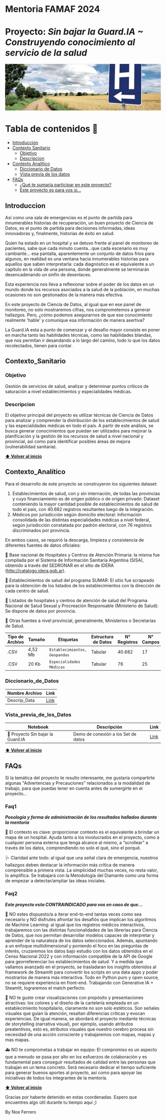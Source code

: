 # Mentoria FAMAF 2024 

# Proyecto: ***Sin bajar la Guard.IA ~ Construyendo conocimiento al servicio de la salud***

<div align="center">

<p align="center">
  <img src="https://github.com/NoeliaFerrero/Proyecto_MentoriaFAMAF_2024/blob/main/banner_proyecto.png">
</p>
</div>

# Tabla de contenidos 📖
- [Introduccion](#introduccion)
- [Contexto Sanitario](#Contexto_Sanitario)
  - [Objetivo](#objetivo)
  - [Descripcion](#descripcion)
- [Contexto Analítico](#Contexto_Analítico)
  - [Diccionario de Datos](#diccionario_de_datos)
  - [Vista previa de los datos](#vista_previa_de_los_datos)
- [FAQs](#faqs)
  - [¿Qué te sumaría participar en este proyecto?](#faq1)
  - [Este proyecto es para vos si...](#faq2)

## Introduccion 

Así como una sala de emergencias es el punto de partida para innumerables historias de recuperación, un buen proyecto de Ciencia de Datos, es el punto de partida para decisiones informadas, ideas innovadoras y, finalmente, historias de éxito en salud.

Quien ha estado en un hospital y se detuvo frente al panel de monitoreo de pacientes, sabe que cada minuto cuenta…que cada escenario es muy cambiante...
esa pantalla, aparentemente un conjunto de datos fríos para algunos, en realidad es una ventana hacia innumerables historias para aquellos que saben interpretarla: cada diagnóstico es el equivalente a un capítulo en la vida de una persona, donde generalmente se terminarán desencadenando un sinfín de desenlaces. 

Esta experiencia nos lleva a reflexionar sobre el poder de los datos en un mundo donde los recursos asociados a la salud de la población, en muchas ocasiones no son gestionados de la manera más efectiva.

En este proyecto de Ciencia de Datos, al igual que en ese panel de monitoreo, no solo mostraremos cifras, nos comprometemos a generar hallazgos. Pero, ¿cómo podemos asegurarnos de que ese conocimiento realmente 'hable' y comunique esa información de manera asertiva?

La Guard.IA esta a punto de comenzar y el desafio mayor consiste en poner en marcha tanto las habilidades técnicas, como las habilidades blandas, que nos permitan ir desandando a lo largo del camino, todo lo que los datos recolectados, tienen para contar. 

## Contexto_Sanitario 

### Objetivo

Gestión de servicios de salud, analizar y determinar puntos críticos de saturación a nivel establecimientos y especialidades médicas.

### Descripcion 

El objetivo principal del proyecto es utilizar técnicas de Ciencia de Datos para analizar y comprender la distribución de los establecimientos de salud y las especialidades médicas en todo el país. A partir de este análisis, se busca generar conocimientos que puedan ser utilizados para mejorar la planificación y la gestión de los recursos de salud a nivel nacional y provincial, así como para identificar posibles áreas de mejora (vulnerabilidad sanitaria).  

**[⬆ Volver al inicio](#introduccion)**

## Contexto_Analítico 

Para el desarrollo de este proyecto se construyeron los siguientes dataset: 

1.	Establecimientos de salud, con y sin internación, de todas las provincias y cuyo financiamiento es de origen público o de origen privado: Dataset conteniendo la mayor cantidad posible de establecimientos de salud de todo el país, con 40.682 registros resultantes luego de la integración. 
2.	Médicos por jurisdicción según domicilio electoral: Información consolidada de las distintas especialidades médicas a nivel federal, según jurisdicción constatada por padrón electoral, con 76 registros discriminados por provincia.
   
En ambos casos, se requirió la descarga, limpieza y consistencia de diferentes fuentes de datos oficiales: 

📌 Base nacional de Hospitales y Centros de Atención Primaria: la misma fue compilada por el Sistema de Información Sanitaria Argentina (SISA), obtenido a través del SEDRONAR en el sitio de IDERA (http://catalogo.idera.gob.ar). 

📌 Establecimientos de salud del programa SUMAR: El sitio fue scrapeado para la obtención de los listados de los establecimientos con la dirección de cada centro de salud. 

📌 Listados de hospitales y centros de atención de salud del Programa Nacional de Salud Sexual y Procreación Responsable (Ministerio de Salud): Se dispone de datos por provincia. 

📌 Otras fuentes a nivel provincial, generalmente, Ministerios o Secretarías de Salud. 


Tipo de Archivo | Tamaño | Etiquetas | Estructura de Datos | N° Registros | N° Campos | Link |
|---|---|---|---|---|---|---|
| .CSV | 4,52 Mb| `Establecimientos, Geopandas`   | Tabular | 40.682  | 17 | [Link](https://github.com/NoeliaFerrero/Proyecto_MentoriaFAMAF_2024/blob/932398f852ae3619dedc304d591dc37b4fd871fd/DataSets/Establecimientos-asistenciales-asentados-registro-federal-refes-20220404.csv)|
| .CSV | 20   Kb| `Especialidades Médicas`        | Tabular | 76      | 25 | [Link](https://github.com/NoeliaFerrero/Proyecto_MentoriaFAMAF_2024/blob/main/DataSets/Cant_medicos%20especialistas%20por%20Provincia.csv)|

### Diccionario_de_Datos

|Nombre Archivo | Link |
|---|---|
| Descrip_Data | [Link](https://github.com/NoeliaFerrero/Proyecto_MentoriaFAMAF_2024/blob/1934d95136ef5f2b25d6d71cb2c856353699ece8/DataSets/Descrip_data.csv)|


### Vista_previa_de_los_Datos 

|Notebook | Descripción | Link |
|---|---|---|
| 🐍 Proyecto Sin bajar la Guard.IA | Demo de conexión a los Set de datos | [Link](------https://colab.research.google.com/drive/11ix1h6kQFJaYX3G78KJz68CCpWfgffML?usp=sharing) |
 
**[⬆ Volver al inicio](#introduccion)**

## FAQs

Si la temática del proyecto te resulto interesante, me gustaría compartirte algunas "Advertencias y Precauciones" relacionados a la modalidad de trabajo, para que puedas tener en cuenta antes de sumergirte en el proyecto...

### Faq1 


***Posología y forma de administración de los resultados hallados durante la mentoria***

🎯  El contexto es clave: proporcionar contexto es el equivalente a brindar un mapa de un hospital. Ayuda tanto a los involucrados en el proyecto, como a cualquier persona externa que tenga alcance al mismo, a “scrollear” a través de los datos, comprendiendo no solo el qué, sino el porqué. 

🩺  Claridad ante todo: al igual que una señal clara de emergencia, nuestros hallazgos deben destacar la información más crítica de manera comprensible a primera vista. La simplicidad muchas veces, no resta valor, lo amplifica. Se trabajará con la Metodología del Diamante como una forma de empezar a detectar/ampliar las ideas iniciales. 

### Faq2 

***Este proyecto esta CONTRAINDICADO para vos en caso de que...***

🚨  NO estes dispuesto/a a iterar end-to-end tantas veces como sea necesario y NO disfrutes afrontar los desafiós que implican los algoritmos de Machine Learning: al igual que los registros médicos interactivos, trabajaremos con las distintas funcionalidades de las librerías para Ciencia de Datos, que nos permitan desarrollar modelos capaces de interpretar y aprender de la naturaleza de los datos seleccionados. Además, apuntando a un enfoque multidimensional y poniendo el foco en las preguntas de interés, cruzaremos los datos bajo estudio con los datos obtenidos en el Censo Nacional 2022 y con información compatible de la API de Google para georreferenciar los establecimientos de salud. Y a medida que vallamos avanzado en el proyecto, se trasladaran los insights obtenidos al framework de Streamlit para convertir los scripts en una data apps y poder mostrarlos de manera más interactiva. Todo en Python puro y open source, no se requiere experiencia en front-end. Trabajando con Generative IA + Steamlit, lograremos el match perfecto.

💊  NO te guste crear visualizaciones con propósito y presentaciones atractivas: los colores y el diseño de la cartelería empleada en un establecimiento hospitalario, claramente no son solo estéticos. Son señales visuales que guían la atención, resaltan diferencias críticas y evocan experiencias. De igual manera, se abordará el proyecto mediante técnicas de storytelling (narrativa visual), por ejemplo, usando atributos preatentivos, esto es, atributos visuales que nuestro cerebro procesa sin necesidad de una acción consciente y trabajaremos con mapas, mapas y mas mapas.

🚑  NO te comprometas a trabajar en equipo: El compromiso es un aspecto que a menudo se pasa por alto en los esfuerzos de colaboración y es fundamental para conseguir resultados de calidad entre las personas que trabajan en un tema concreto. Será necesario dedicar el tiempo suficiente para generar buenos aportes al proyecto, así como para apoyar las iniciativas de todos los integrantes de la mentoría.


**[⬆ Volver al inicio](#introduccion)**

Gracias por haberte detenido en estas coordenadas. Espero que encuentres algo útil durante tu tiempo aquí ;) 

By Noe Ferrero

